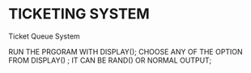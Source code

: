 # TICKETING SYSTEM
Ticket Queue System


RUN THE PRGORAM WITH DISPLAY(); 
CHOOSE ANY OF THE OPTION FROM DISPLAY() ;
IT CAN BE RAND() OR NORMAL OUTPUT;
